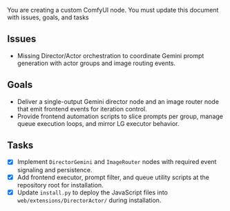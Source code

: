 You are creating a custom ComfyUI node. You must update this document with issues, goals, and tasks

## Issues
- Missing Director/Actor orchestration to coordinate Gemini prompt generation with actor groups and image routing events.

## Goals
- Deliver a single-output Gemini director node and an image router node that emit frontend events for iteration control.
- Provide frontend automation scripts to slice prompts per group, manage queue execution loops, and mirror LG executor behavior.

## Tasks
- [x] Implement `DirectorGemini` and `ImageRouter` nodes with required event signaling and persistence.
- [x] Add frontend executor, prompt filter, and queue utility scripts at the repository root for installation.
- [x] Update `install.py` to deploy the JavaScript files into `web/extensions/DirectorActor/` during installation.
